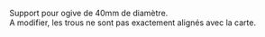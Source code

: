 Support pour ogive de 40mm de diamètre.  
A modifier, les trous ne sont pas exactement alignés avec la carte.  
